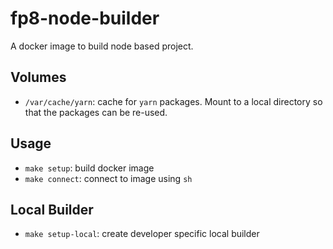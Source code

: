 # fp8-node-builder

A docker image to build node based project.

## Volumes

* `/var/cache/yarn`: cache for `yarn` packages.  Mount to a local directory so that
  the packages can be re-used.

## Usage

* `make setup`:   build docker image
* `make connect`: connect to image using `sh`

## Local Builder

* `make setup-local`:   create developer specific local builder
